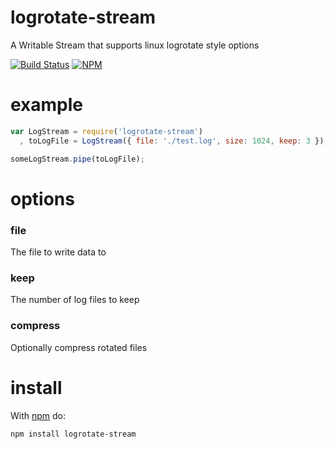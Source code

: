 logrotate-stream
================

A Writable Stream that supports linux logrotate style options

[![Build Status](https://travis-ci.org/dstokes/logrotate-stream.png)](https://travis-ci.org/dstokes/logrotate-stream)
[![NPM](https://nodei.co/npm/logrotate-stream.png?downloads=true)](https://nodei.co/npm/logrotate-stream/)  

example
=======
``` js
var LogStream = require('logrotate-stream')
  , toLogFile = LogStream({ file: './test.log', size: 1024, keep: 3 });

someLogStream.pipe(toLogFile);
```

options
=======

### file
The file to write data to

### keep
The number of log files to keep

### compress
Optionally compress rotated files

install
=======

With [npm](http://npmjs.org) do:

```
npm install logrotate-stream
```
